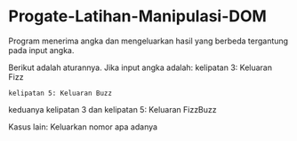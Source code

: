# Progate-Latihan-Manipulasi-DOM

Program menerima angka dan mengeluarkan hasil yang berbeda tergantung pada input angka.

Berikut adalah aturannya. Jika input angka adalah:
  kelipatan 3: Keluaran Fizz
	
	kelipatan 5: Keluaran Buzz
	
  keduanya kelipatan 3 dan kelipatan 5: Keluaran FizzBuzz
	
  Kasus lain: Keluarkan nomor apa adanya
